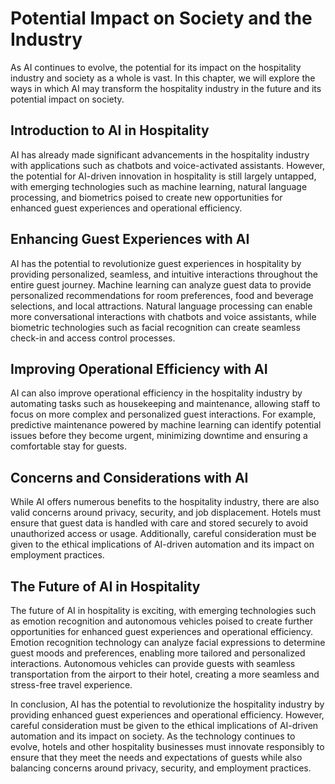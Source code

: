 Potential Impact on Society and the Industry
========================================================================================

As AI continues to evolve, the potential for its impact on the hospitality industry and society as a whole is vast. In this chapter, we will explore the ways in which AI may transform the hospitality industry in the future and its potential impact on society.

Introduction to AI in Hospitality
---------------------------------

AI has already made significant advancements in the hospitality industry with applications such as chatbots and voice-activated assistants. However, the potential for AI-driven innovation in hospitality is still largely untapped, with emerging technologies such as machine learning, natural language processing, and biometrics poised to create new opportunities for enhanced guest experiences and operational efficiency.

Enhancing Guest Experiences with AI
-----------------------------------

AI has the potential to revolutionize guest experiences in hospitality by providing personalized, seamless, and intuitive interactions throughout the entire guest journey. Machine learning can analyze guest data to provide personalized recommendations for room preferences, food and beverage selections, and local attractions. Natural language processing can enable more conversational interactions with chatbots and voice assistants, while biometric technologies such as facial recognition can create seamless check-in and access control processes.

Improving Operational Efficiency with AI
----------------------------------------

AI can also improve operational efficiency in the hospitality industry by automating tasks such as housekeeping and maintenance, allowing staff to focus on more complex and personalized guest interactions. For example, predictive maintenance powered by machine learning can identify potential issues before they become urgent, minimizing downtime and ensuring a comfortable stay for guests.

Concerns and Considerations with AI
-----------------------------------

While AI offers numerous benefits to the hospitality industry, there are also valid concerns around privacy, security, and job displacement. Hotels must ensure that guest data is handled with care and stored securely to avoid unauthorized access or usage. Additionally, careful consideration must be given to the ethical implications of AI-driven automation and its impact on employment practices.

The Future of AI in Hospitality
-------------------------------

The future of AI in hospitality is exciting, with emerging technologies such as emotion recognition and autonomous vehicles poised to create further opportunities for enhanced guest experiences and operational efficiency. Emotion recognition technology can analyze facial expressions to determine guest moods and preferences, enabling more tailored and personalized interactions. Autonomous vehicles can provide guests with seamless transportation from the airport to their hotel, creating a more seamless and stress-free travel experience.

In conclusion, AI has the potential to revolutionize the hospitality industry by providing enhanced guest experiences and operational efficiency. However, careful consideration must be given to the ethical implications of AI-driven automation and its impact on society. As the technology continues to evolve, hotels and other hospitality businesses must innovate responsibly to ensure that they meet the needs and expectations of guests while also balancing concerns around privacy, security, and employment practices.
